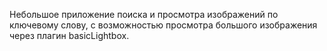 Небольшое приложение поиска и просмотра изображений по ключевому слову, с
возможностью просмотра большого изображения через плагин basicLightbox.
